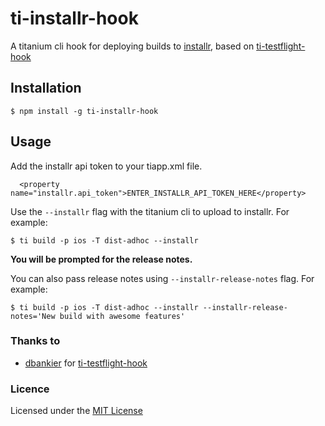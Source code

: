 # ti-installr-hook

A titanium cli hook for deploying builds to [installr](www.installrapp.com), based on [ti-testflight-hook](https://github.com/dbankier/ti-testflight-hook)

## Installation

~~~
$ npm install -g ti-installr-hook
~~~

## Usage

Add the installr api token to your tiapp.xml file.

~~~
  <property name="installr.api_token">ENTER_INSTALLR_API_TOKEN_HERE</property>
~~~


Use the `--installr` flag with the titanium cli to upload to installr. For example:

~~~
$ ti build -p ios -T dist-adhoc --installr
~~~

**You will be prompted for the release notes.**

You can also pass release notes using `--installr-release-notes` flag. For example:

~~~
$ ti build -p ios -T dist-adhoc --installr --installr-release-notes='New build with awesome features'
~~~

### Thanks to

- [dbankier](https://github.com/dbankier) for  [ti-testflight-hook](https://github.com/dbankier/ti-testflight-hook)



### Licence
Licensed under the [MIT License](http://opensource.org/licenses/MIT)
